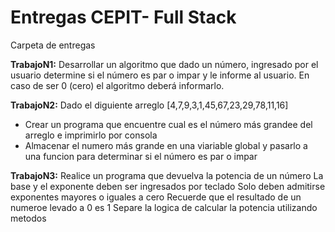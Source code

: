 <h1>Entregas CEPIT- Full Stack</h1>

Carpeta de entregas

<b>TrabajoN1:</b> Desarrollar un algoritmo que dado un número, ingresado por el usuario determine si el número es par o impar y le informe al usuario. En caso de ser 0 (cero) el algoritmo deberá informarlo.

<b>TrabajoN2:</b> Dado el diguiente arreglo [4,7,9,3,1,45,67,23,29,78,11,16]
- Crear un programa que encuentre cual es el número más grandee del arreglo e imprimirlo por consola
- Almacenar el numero más grande en una viariable global y pasarlo a una funcion  para determinar si el número es par o impar 

<b>TrabajoN3:</b> Realice un programa que devuelva la potencia de un número
La base y el exponente deben ser ingresados por teclado
Solo deben admitirse exponentes mayores o iguales a cero
Recuerde que el resultado de un numeroe levado a 0 es 1
Separe la logica de calcular la potencia utilizando metodos